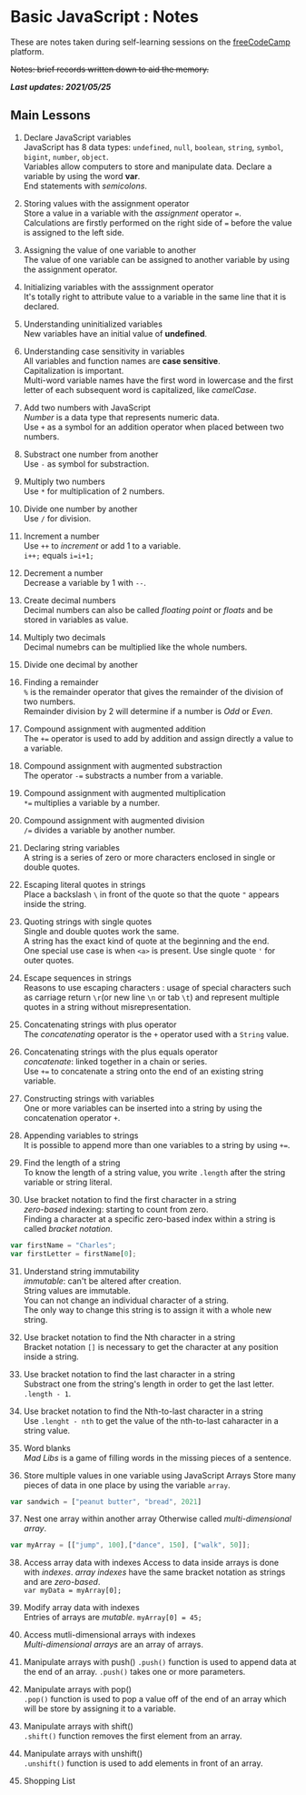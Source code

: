 # Basic JavaScript : Notes 
These are notes taken during self-learning sessions on the [freeCodeCamp](https://www.freecodecamp.org) platform.  

~~Notes: brief records written down to aid the memory.~~

***Last updates: 2021/05/25***

## Main Lessons

1. Declare JavaScript variables  
JavaScript has 8 data types: `undefined`, `null`, `boolean`, `string`, `symbol`, `bigint`, `number`, `object`.  
Variables allow computers to store and manipulate data.  Declare a variable by using the word **var**.  
End statements with *semicolons*.

2. Storing values with the assignment operator  
Store a value in a variable with the *assignment* operator `=`.  
Calculations are firstly performed on the right side of `=` before the value is assigned to the left side.  

3. Assigning the value of one variable to another  
The value of one variable can be assigned to another variable by using the assignment operator.

4. Initializing variables with the asssignment operator  
It's totally right to attribute value to a variable in the same line that it is declared. 

5. Understanding uninitialized variables  
New variables have an initial value of **undefined**.

6. Understanding case sensitivity in variables  
All variables and function names are **case sensitive**.  
Capitalization is important.  
Multi-word variable names have the first word in lowercase and the first letter of each subsequent word is capitalized, like *camelCase*.

7. Add two numbers with JavaScript  
*Number* is a data type that represents numeric data.  
Use `+` as a symbol for an addition operator when placed between two numbers.  

8. Substract one number from another  
Use `-` as symbol for substraction.  

9. Multiply two numbers  
Use `*` for multiplication of 2 numbers.

10. Divide one number by another  
Use `/` for division.

11. Increment a number  
Use `++` to *increment* or add 1 to a variable.  
`i++;` equals `i=i+1;`

12. Decrement a number  
Decrease a variable by 1 with `--`.  

13. Create decimal numbers  
Decimal numbers can also be called *floating point* or *floats* and be stored in variables as value.  

14. Multiply two decimals  
Decimal numebrs can be multiplied like the whole numbers.  

15. Divide one decimal by another  

16. Finding a remainder  
`%` is the remainder operator that gives the remainder of the division of two numbers.  
Remainder division by 2 will determine if a number is *Odd* or *Even*.  

17. Compound assignment with augmented addition  
The `+=` operator is used to add by addition and assign directly a value to a variable.

18. Compound assignment with augmented substraction  
The operator `-=` substracts a number from a variable.  

19. Compound assignment with augmented multiplication  
`*=` multiplies a variable by a number.  
 
20. Compound assignment with augmented division  
`/=` divides a variable by another number.  

21. Declaring string variables  
A string is a series of zero or more characters enclosed in single or double quotes.

22. Escaping literal quotes in strings  
Place a backslash `\` in front of the quote so that the quote `"` appears inside the string.

23. Quoting strings with single quotes  
Single and double quotes work the same.  
A string has the exact kind of quote at the beginning and the end.  
One special use case is when `<a>` is present. Use single quote `'` for outer quotes.

24. Escape sequences in strings  
Reasons to use escaping characters : usage of special characters such as carriage return `\r`(or new line `\n` or tab `\t`) and represent multiple quotes in a string without misrepresentation.

25. Concatenating strings with plus operator  
The *concatenating* operator is the `+` operator used with a `String` value.

26. Concatenating strings with the plus equals operator  
*concatenate*: linked together in a chain or series.  
Use `+=` to concatenate a string onto the end of an existing string variable.

27. Constructing strings with variables   
One or more variables can be inserted into a string by using the concatenation operator `+`. 

28. Appending variables to strings  
It is possible to append more than one variables to a string by using `+=`.

29. Find the length of a string  
To know the length of a string value, you write `.length` after the string variable or string literal.

30. Use bracket notation to find the first character in a string  
*zero-based* indexing: starting to count from zero.  
Finding a character at a specific zero-based index within a string is called *bracket notation*.  
```javascript
var firstName = "Charles";
var firstLetter = firstName[0];
```  

31. Understand string immutability  
*immutable*: can't be altered after creation.  
String values are immutable.  
You can not change an individual character of a string.  
The only way to change this string is to assign it with a whole new string.

32. Use bracket notation to find the Nth character in a string  
Bracket notation `[]` is necessary to get the character at any position inside a string. 

33. Use bracket notation to find the last character in a string  
Substract one from the string's length in order to get the last letter. `.length - 1`. 

34. Use bracket notation to find the Nth-to-last character in a string  
Use `.lenght - nth` to get the value of the nth-to-last caharacter in a string value.

35. Word blanks  
_Mad Libs_ is a game of filling words in the missing pieces of a sentence.

36. Store multiple values in one variable using JavaScript Arrays
Store many pieces of data in one place by using the variable `array`.
```javascript
var sandwich = ["peanut butter", "bread", 2021]
```

37. Nest one array within another array
Otherwise called *multi-dimensional array*.
```javascript
var myArray = [["jump", 100],["dance", 150], ["walk", 50]];
```

38. Access array data with indexes
Access to data inside arrays is done with *indexes*.
_array indexes_ have the same bracket notation as strings and are *zero-based*.  
`var myData = myArray[0];`

39. Modify array data with indexes  
Entries of arrays are *mutable*.
`myArray[0] = 45;`

40. Access mutli-dimensional arrays with indexes  
*Multi-dimensional arrays* are an array of arrays.

41. Manipulate arrays with push()
`.push()` function is used to append data at the end of an array.
`.push()` takes one or more parameters. 

42. Manipulate arrays with pop()  
`.pop()` function is used to pop a value off of the end of an array which will be store by assigning it to a variable.

43. Manipulate arrays with shift()  
`.shift()` function removes the first element from an array.

44. Manipulate arrays with unshift()  
`.unshift()` function is used to add elements in front of an array. 

45. Shopping List
